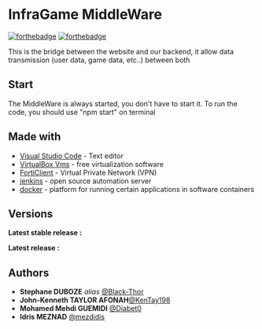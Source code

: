 # InfraGame MiddleWare

[![forthebadge](https://forthebadge.com/images/badges/made-with-javascript.svg)](https://forthebadge.com) [![forthebadge](https://forthebadge.com/images/badges/uses-git.svg)](https://forthebadge.com)

This is the bridge between the website and our backend, it allow data transmission (user data, game data, etc..) between both 


## Start  
The MiddleWare is always started, you don't have to start it. 
To run the code, you should use "npm start" on terminal 


## Made with

* [Visual Studio Code](https://code.visualstudio.com/) - Text editor
* [VirtualBox Vms](https://www.virtualbox.org/) - free virtualization software
* [FortiClient](https://www.fortinet.com/fr/support/product-downloads) - Virtual Private Network (VPN) 
* [jenkins](https://www.jenkins.io/) - open source automation server
* [docker](https://www.docker.com/) - platform for running certain applications in software containers


## Versions

**Latest stable release :** 

**Latest release :** 

## Authors

* **Stephane DUBOZE** _alias_ [@Black-Thor](https://github.com/Black-Thor)
* **John-Kenneth TAYLOR AFONAH**[@KenTay198](https://github.com/KenTay198)
* **Mohamed Mehdi GUEMIDI** [@Diabet0](https://github.com/Diabet0)
* **Idris MEZNAD** [@mezdidis](https://github.com/mezdidis)



